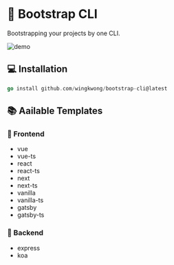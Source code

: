 # 🚀 Bootstrap CLI

Bootstrapping your projects by one CLI.

![demo](https://user-images.githubusercontent.com/35857179/219651301-cfa1d385-b215-43c8-be65-68b88c1139d0.gif)

## 💻 Installation

```go
go install github.com/wingkwong/bootstrap-cli@latest
```

## 📚 Aailable Templates

### 📘 Frontend

- vue
- vue-ts
- react
- react-ts
- next
- next-ts
- vanilla
- vanilla-ts
- gatsby
- gatsby-ts

### 📙 Backend

- express
- koa

<!-- ### 📕 Kubernetes

Coming soon.

### 📒 Docker 

Coming soon. -->